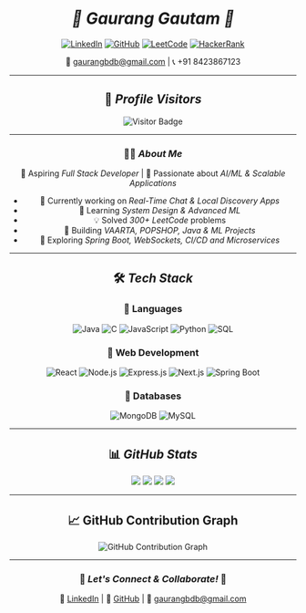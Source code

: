 <div align="center">

#  *🌟 Gaurang Gautam 🌟*  

[![LinkedIn](https://img.shields.io/badge/LinkedIn-%230077B5.svg?&style=for-the-badge&logo=linkedin&logoColor=white)](https://www.linkedin.com/in/gaurangalpha)
[![GitHub](https://img.shields.io/badge/GitHub-%23121011.svg?&style=for-the-badge&logo=github&logoColor=white)](https://github.com/gaurang-knight007)
[![LeetCode](https://img.shields.io/badge/LeetCode-%230F6A2F.svg?&style=for-the-badge&logo=LeetCode&logoColor=white)](https://leetcode.com/Gaurang_1614)
[![HackerRank](https://img.shields.io/badge/HackerRank-2EC866.svg?&style=for-the-badge&logo=hackerrank&logoColor=white)](https://www.hackerrank.com/profile/CSAI_1520071)

📧 gaurangbdb@gmail.com | 📞 +91 8423867123  

---


## 🌟 *Profile Visitors*  
![Visitor Badge](https://visitor-badge.laobi.icu/badge?page_id=gaurang-knight007)  

---

### 🧑‍💻 *About Me*  
🎯 Aspiring *Full Stack Developer* | 🧠 Passionate about *AI/ML & Scalable Applications*  

- 🔭 Currently working on *Real-Time Chat & Local Discovery Apps*  
- 🌱 Learning *System Design & Advanced ML*  
- 💡 Solved *300+ LeetCode* problems  
- 🚀 Building *VAARTA, POPSHOP, Java & ML Projects*  
- 📝 Exploring *Spring Boot, WebSockets, CI/CD and Microservices*  

---

## 🛠 *Tech Stack*  

### 🔹 Languages  
![Java](https://img.shields.io/badge/Java-007396.svg?style=for-the-badge&logo=java&logoColor=white)
![C](https://img.shields.io/badge/C-A8B9CC.svg?style=for-the-badge&logo=c&logoColor=black)
![JavaScript](https://img.shields.io/badge/JavaScript-F7DF1E.svg?style=for-the-badge&logo=javascript&logoColor=black)
![Python](https://img.shields.io/badge/Python-3776AB.svg?style=for-the-badge&logo=python&logoColor=white)
![SQL](https://img.shields.io/badge/SQL-4479A1.svg?style=for-the-badge&logo=postgresql&logoColor=white)

### 🔹 Web Development  
![React](https://img.shields.io/badge/React-20232A.svg?style=for-the-badge&logo=react&logoColor=61DAFB)
![Node.js](https://img.shields.io/badge/Node.js-43853D.svg?style=for-the-badge&logo=node.js&logoColor=white)
![Express.js](https://img.shields.io/badge/Express.js-000000.svg?style=for-the-badge&logo=express&logoColor=white)
![Next.js](https://img.shields.io/badge/Next.js-000000.svg?style=for-the-badge&logo=next.js&logoColor=white)
![Spring Boot](https://img.shields.io/badge/Spring%20Boot-6DB33F.svg?style=for-the-badge&logo=springboot&logoColor=white)

### 🔹 Databases  
![MongoDB](https://img.shields.io/badge/MongoDB-47A248.svg?style=for-the-badge&logo=mongodb&logoColor=white)
![MySQL](https://img.shields.io/badge/MySQL-4479A1.svg?style=for-the-badge&logo=mysql&logoColor=white)

---

## 📊 *GitHub Stats*  
<div align="center">
  <img src="https://github-readme-streak-stats.herokuapp.com/?user=gaurang-knight007&theme=radical&hide_border=true" />
  <img src="https://github-profile-summary-cards.vercel.app/api/cards/profile-details?username=gaurang-knight007&theme=radical" />
  <img src="https://github-readme-stats.vercel.app/api?username=gaurang-knight007&show_icons=true&theme=radical&hide_border=true" />
  <img src="https://github-readme-stats.vercel.app/api/top-langs/?username=gaurang-knight007&layout=compact&theme=radical&hide_border=true" />
</div>  

---

## 📈 GitHub Contribution Graph

<div align="center">
  <img src="https://github-readme-activity-graph.vercel.app/graph?username=11muskansingh&theme=tokyo-night&hide_border=true" alt="GitHub Contribution Graph" />
</div>

---

### 🎯 *Let's Connect & Collaborate!* 🚀  
🔗 [LinkedIn](https://www.linkedin.com/in/gaurangalpha) | 🔗 [GitHub](https://github.com/gaurang-knight007) | 📧 gaurangbdb@gmail.com  

</div>
